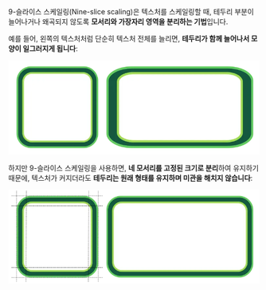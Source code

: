9-슬라이스 스케일링(Nine-slice scaling)은 텍스처를 스케일링할 때, 테두리 부분이 늘어나거나 왜곡되지 않도록
**모서리와 가장자리 영역을 분리하는 기법**입니다.

예를 들어, 왼쪽의 텍스처처럼 단순히 텍스처 전체를 늘리면, **테두리가 함께 늘어나서 모양이 일그러지게 됩니다**:

![9-slice-scaling_01-without.webp](images/9-slice-scaling_01-without.webp)

하지만 9-슬라이스 스케일링을 사용하면, **네 모서리를 고정된 크기로 분리**하여 유지하기 때문에,
텍스처가 커지더라도 **테두리는 원래 형태를 유지하며 미관을 해치지 않습니다**:

![9-slice-scaling_02-with.webp](images/9-slice-scaling_02-with.webp)